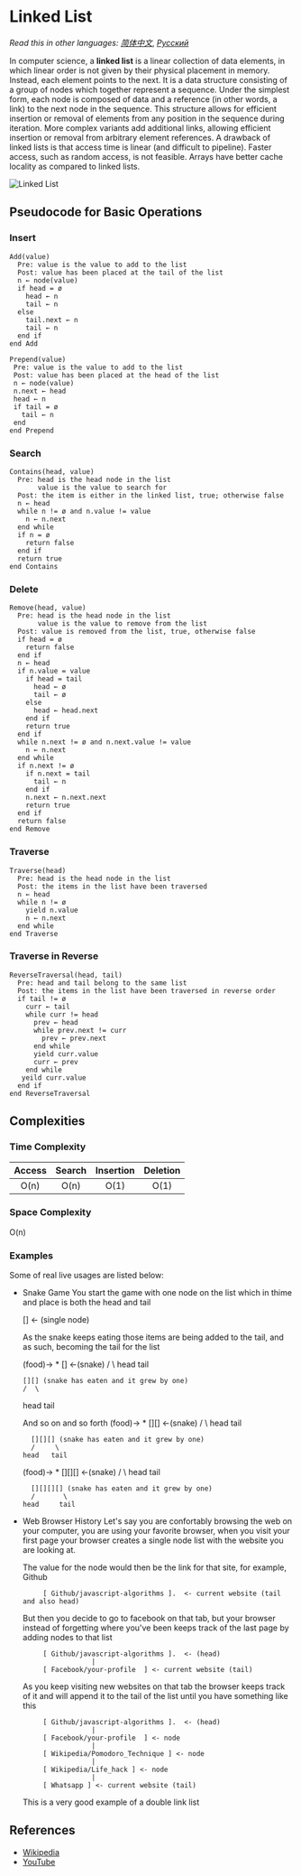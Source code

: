 # Linked List

_Read this in other languages:_
[_简体中文_](README.zh-CN.md),
[_Русский_](README.ru-RU.md)

In computer science, a **linked list** is a linear collection 
of data elements, in which linear order is not given by 
their physical placement in memory. Instead, each 
element points to the next. It is a data structure 
consisting of a group of nodes which together represent 
a sequence. Under the simplest form, each node is 
composed of data and a reference (in other words, 
a link) to the next node in the sequence. This structure
allows for efficient insertion or removal of elements 
from any position in the sequence during iteration. 
More complex variants add additional links, allowing 
efficient insertion or removal from arbitrary element 
references. A drawback of linked lists is that access 
time is linear (and difficult to pipeline). Faster 
access, such as random access, is not feasible. Arrays 
have better cache locality as compared to linked lists.

![Linked List](https://upload.wikimedia.org/wikipedia/commons/6/6d/Singly-linked-list.svg)

## Pseudocode for Basic Operations

### Insert

```text
Add(value)
  Pre: value is the value to add to the list
  Post: value has been placed at the tail of the list
  n ← node(value)
  if head = ø
    head ← n
    tail ← n
  else
    tail.next ← n
    tail ← n
  end if
end Add
```

```text
Prepend(value)
 Pre: value is the value to add to the list
 Post: value has been placed at the head of the list
 n ← node(value)
 n.next ← head
 head ← n
 if tail = ø
   tail ← n
 end
end Prepend
```

### Search

```text
Contains(head, value)
  Pre: head is the head node in the list
       value is the value to search for
  Post: the item is either in the linked list, true; otherwise false
  n ← head
  while n != ø and n.value != value
    n ← n.next
  end while
  if n = ø
    return false
  end if
  return true
end Contains
```
    
### Delete

```text
Remove(head, value)
  Pre: head is the head node in the list
       value is the value to remove from the list
  Post: value is removed from the list, true, otherwise false
  if head = ø
    return false
  end if
  n ← head
  if n.value = value
    if head = tail
      head ← ø
      tail ← ø
    else
      head ← head.next
    end if
    return true
  end if
  while n.next != ø and n.next.value != value
    n ← n.next
  end while
  if n.next != ø
    if n.next = tail
      tail ← n
    end if
    n.next ← n.next.next
    return true
  end if
  return false
end Remove
```

### Traverse

```text
Traverse(head)
  Pre: head is the head node in the list
  Post: the items in the list have been traversed
  n ← head
  while n != ø
    yield n.value
    n ← n.next
  end while
end Traverse
```

### Traverse in Reverse

```text
ReverseTraversal(head, tail)
  Pre: head and tail belong to the same list
  Post: the items in the list have been traversed in reverse order
  if tail != ø
    curr ← tail
    while curr != head
      prev ← head
      while prev.next != curr
        prev ← prev.next
      end while
      yield curr.value
      curr ← prev
    end while
   yeild curr.value
  end if
end ReverseTraversal
```

## Complexities

### Time Complexity

| Access    | Search    | Insertion | Deletion  |
| :-------: | :-------: | :-------: | :-------: |
| O(n)      | O(n)      | O(1)      | O(1)      |

### Space Complexity

O(n)


### Examples
Some of real live usages are listed below:

  - Snake Game
    You start the game with one node on the list which in thime and place is both the head and tail

      [] <- (single node)

    As the snake keeps eating those items are being added to the tail, and as such, becoming the tail for the list

     (food)-> *  [] <-(snake)
                /  \ 
              head tail

        [][] (snake has eaten and it grew by one)
        /  \
      head tail

    And so on and so forth
      (food)-> *  [][] <-(snake)
                  /   \ 
                head  tail

          [][][] (snake has eaten and it grew by one)
          /     \
        head   tail



      (food)-> *  [][][] <-(snake)
                  /     \ 
                head    tail

          [][][][] (snake has eaten and it grew by one)
          /       \
        head     tail


 - Web Browser History
    Let's say you are confortably browsing the web on your computer, you are using your favorite browser, when you visit your first page your browser creates a single node list with the website you are looking at.

    The value for the node would then be the link for that site, for example, Github

            [ Github/javascript-algorithms ].  <- current website (tail and also head)

    But then you decide to go to facebook on that tab, but your browser instead of forgetting where you've been keeps track of the last page by adding nodes to that list

            [ Github/javascript-algorithms ].  <- (head)
                        |
            [ Facebook/your-profile  ] <- current website (tail)

    As you keep visiting new websites on that tab the browser keeps track of it and will append it to the tail of the list
    until you have something like this

            [ Github/javascript-algorithms ].  <- (head)
                        |
            [ Facebook/your-profile  ] <- node
                        |
            [ Wikipedia/Pomodoro_Technique ] <- node
                        |
            [ Wikipedia/Life_hack ] <- node
                        |
            [ Whatsapp ] <- current website (tail)

    This is a very good example of a double link list


 
## References

- [Wikipedia](https://en.wikipedia.org/wiki/Linked_list)
- [YouTube](https://www.youtube.com/watch?v=njTh_OwMljA&index=2&t=1s&list=PLLXdhg_r2hKA7DPDsunoDZ-Z769jWn4R8)
